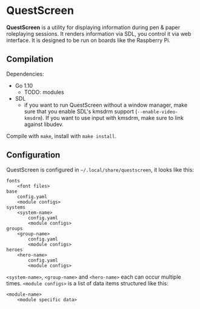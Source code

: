 # QuestScreen

**QuestScreen** is a utility for displaying information during pen & paper
roleplaying sessions. It renders information via SDL, you control it via web
interface. It is designed to be run on boards like the Raspberry Pi.

## Compilation

Dependencies:

 * Go 1.10
   - TODO: modules
 * SDL
   - if you want to run QuestScreen without a window manager, make sure that you
     enable SDL's kmsdrm support (`--enable-video-kmsdrm`). If you want to use
     input with kmsdrm, make sure to link against libudev.

Compile with `make`, install with `make install`.

## Configuration

QuestScreen is configured in `~/.local/share/questscreen`, it looks like this:

    fonts
        <font files>
    base
        config.yaml
        <module configs>
    systems
        <system-name>
            config.yaml
            <module configs>
    groups
        <group-name>
            config.yaml
            <module configs>
    heroes
        <hero-name>
            config.yaml
            <module configs>

`<system-name>`, `<group-name>` and `<hero-name>` each can occur multiple times.
`<module configs>` is a list of data items structured like this:

    <module-name>
        <module specific data>

